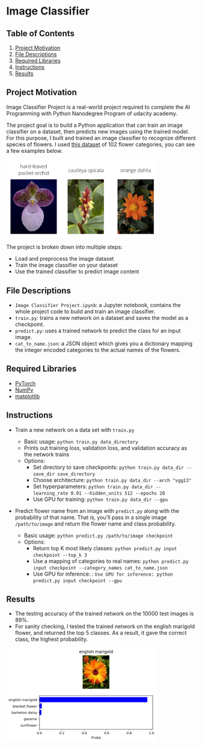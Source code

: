 # Image Classifier

## Table of Contents

1. [Project Motivation](#motivation)
2. [File Descriptions](#files)
3. [Required Libraries](#libraries)
4. [Instructions](#instructions)
5. [Results](#results)


## Project Motivation <a name="motivation"></a>
Image Classifier Project is a real-world project required to complete the AI Programming with Python Nanodegree Program of udacity academy.

The project goal is to build a Python application that can train an image classifier on a dataset, 
then predicts new images using the trained model. 
For this purpose, I built and trained an image classifier to recognize different species of flowers. 
I used [this dataset](http://www.robots.ox.ac.uk/~vgg/data/flowers/102/index.html) of 102 flower categories, you can see a few examples below. 


<img src="images/Flowers.png" width="400">

The project is broken down into multiple steps:
- Load and preprocess the image dataset
- Train the image classifier on your dataset
- Use the trained classifier to predict image content


## File Descriptions <a name="files"></a>
- `Image Classifier Project.ipynb`: a Jupyter notebook, contains the whole project code to build and train an image classifier.
- `train.py`: trains a new network on a dataset and saves the model as a checkpoint.
- `predict.py`: uses a trained network to predict the class for an input image.
- `cat_to_name.json`: a JSON object which gives you a dictionary mapping the integer encoded categories
to the actual names of the flowers.


## Required Libraries <a name="libraries"></a>

- [PyTorch](https://pytorch.org/)
- [NumPy](http://www.numpy.org/)
- [matplotlib](http://matplotlib.org/)


## Instructions <a name="instructions"></a>
- Train a new network on a data set with `train.py`
  - Basic usage: `python train.py data_directory`
  - Prints out training loss, validation loss, and validation accuracy as the network trains
  - Options:
    - Set directory to save checkpoints: `python train.py data_dir --save_dir save_directory`
    - Choose architecture: `python train.py data_dir --arch "vgg13"`
    - Set hyperparameters: `python train.py data_dir --learning_rate 0.01 --hidden_units 512 --epochs 20`
    - Use GPU for training: `python train.py data_dir --gpu`
    
- Predict flower name from an image with `predict.py` along with the probability of that name. 
That is, you'll pass in a single image `/path/to/image` and return the flower name and class probability.
  - Basic usage: `python predict.py /path/to/image checkpoint`
  - Options:
    - Return top K most likely classes: `python predict.py input checkpoint --top_k 3`
    - Use a mapping of categories to real names: `python predict.py input checkpoint --category_names cat_to_name.json`
    - Use GPU for inference: : `Use GPU for inference: python predict.py input checkpoint --gpu`
    
## Results <a name="results"></a>
- The testing accuracy of the trained network on the 10000 test images is 89%. 
- For sanity checking, I tested the trained network on the english marigold flower, 
and returned the top 5 classes.
As a result, it gave the correct class, the highest probability.

<img src="images/english_marigold.png" width="400">
